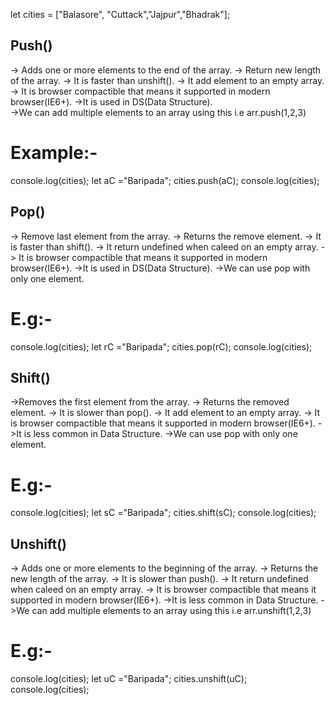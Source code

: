 let cities = ["Balasore", "Cuttack","Jajpur","Bhadrak"];
## Push()
-> Adds one or more elements to the end of the array.
-> Return new length of the array.
-> It is faster than unshift().
-> It add element to an empty array.
-> It is browser compactible that means it supported in modern browser(IE6+).
->It is used in DS(Data Structure).\
->We can add multiple elements to an array using this i.e arr.push(1,2,3)
# Example:-
console.log(cities);
let aC ="Baripada";
cities.push(aC);
console.log(cities);
## Pop()
-> Remove last element from the array.
-> Returns the remove element.
-> It is faster than shift().
-> It return undefined when caleed on an empty array.
-> It is browser compactible that means it supported in modern browser(IE6+).
->It is used in DS(Data Structure).
->We can use pop with only one element.
# E.g:-
console.log(cities);
let rC ="Baripada";
cities.pop(rC);
console.log(cities);
## Shift()
->Removes the first element from the array.
-> Returns the removed element.
-> It is slower than pop().
-> It add element to an empty array.
-> It is browser compactible that means it supported in modern browser(IE6+).
->It is less common in Data Structure.
->We can use pop with only one element.
# E.g:-
console.log(cities);
let sC ="Baripada";
cities.shift(sC);
console.log(cities);
## Unshift()
-> Adds one or more elements to the beginning of the array.
-> Returns the new length of the array.
-> It is slower than push().
-> It return undefined when caleed on an empty array.
-> It is browser compactible that means it supported in modern browser(IE6+).
->It is less common in Data Structure.
->We can add multiple elements to an array using this i.e arr.unshift(1,2,3)
# E.g:-
console.log(cities);
let uC ="Baripada";
cities.unshift(uC);
console.log(cities);